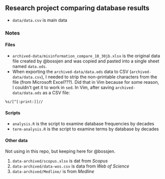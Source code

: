 ## Research project comparing database results

- ``data/data.csv`` is main data

### Notes

#### Files

- ``archived-data/misinformation_compare_10_30jb.xlsx`` is the original data
  file created by @bossjen and was copied and pasted into a single sheet named
  ``data.ods``. 
- When exporting the ``archived-data/data.ods`` data to CSV
  (``archived-data/data.csv``), I needed to strip the non-printable characters
  from the file (from Microsoft Excel???). Did that in Vim because for some
  reason, I couldn't get it to work in ``sed``. In Vim, after saving
  ``archived-data/data.ods`` as a CSV file:

```Vim
%s/[^[:print:]]//
```
#### Scripts

- ``analysis.R`` is the script to examine database frequencies by decades
- ``term-analysis.R`` is the script to examine terms by database by decades

#### Other data

Not using in this repo, but keeping here for @bossjen.

1. ``data-archived/scopus.xlsx`` is dat from *Scopus*
2. ``data-archived/data-wos.csv`` is data from *Web of Science*
3. ``data-archived/Medline/`` is from *Medline*
